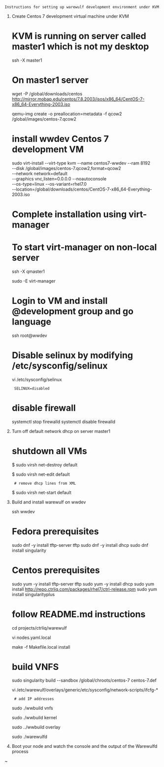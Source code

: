 

    Instructions for setting up warewulf development environment under KVM

1. Create Centos 7 development virtual machine under KVM

    # KVM is running on server called master1 which is not my desktop

    ssh -X master1

    # On master1 server

    wget -P /global/downloads/centos http://mirror.mobap.edu/centos/7.8.2003/isos/x86_64/CentOS-7-x86_64-Everything-2003.iso

    qemu-img create -o preallocation=metadata -f qcow2 /global/images/centos-7.qcow2

    # install wwdev Centos 7 development VM

    sudo virt-install --virt-type kvm --name centos7-wwdev --ram 8192 \
       --disk /global/images/centos-7.qcow2,format=qcow2 \
       --network network=default \
       --graphics vnc,listen=0.0.0.0 --noautoconsole \
       --os-type=linux --os-variant=rhel7.0 \
       --location=/global/downloads/centos/CentOS-7-x86_64-Everything-2003.iso

    # Complete installation using virt-manager

    # To start virt-manager on non-local server

    ssh -X qmaster1

    sudo -E virt-manager

    # Login to VM and install @development group and go language

    ssh root@wwdev

    # Disable selinux by modifying /etc/sysconfig/selinux
    vi /etc/sysconfig/selinux

        SELINUX=disabled

    # disable firewall

    systemctl stop firewalld
    systemctl disable firewalld



2. Turn off default network dhcp on server master1

    # shutdown all VMs

    $ sudo virsh net-destroy default

    $ sudo virsh net-edit default

        # remove dhcp lines from XML

    $ sudo virsh net-start default


3. Build and install warewulf on wwdev

    ssh wwdev


    # Fedora prerequisites
    sudo dnf -y install tftp-server tftp
    sudo dnf -y install dhcp
    sudo dnf install singularity

    # Centos prerequisites
    sudo yum -y install tftp-server tftp
    sudo yum -y install dhcp
    sudo yum install http://repo.ctrliq.com/packages/rhel7/ctrl-release.rpm
    sudo yum install singularityplus

    # follow README.md instructions

    cd projects/ctrliq/warewulf

    vi nodes.yaml.local

    make -f Makefile.local install

    # build VNFS

    sudo singularity build --sandbox /global/chroots/centos-7 centos-7.def

    vi /etc/warewulf/overlays/generic/etc/sysconfig/network-scripts/ifcfg-* 

        # add IP addresses

    sudo ./wwbuild vnfs

    sudo ./wwbuild kernel

    sudo ../wwbuild overlay

    sudo ./warewulfd

4. Boot your node and watch the console and the output of the Warewulfd process

~



